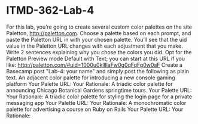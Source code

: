 # ITMD-362-Lab-4
For this lab, you’re going to create several custom color palettes on the site Paletton, http://paletton.com. Choose a palette based on each prompt, and paste the Paletton URL in with your chosen palette. You’ll see that the uid value in the Paletton URL changes with each adjustment that you make. Write 2 sentences explaining why you chose the colors you did. Opt for the Paletton Preview mode Default with Text; you can start at this URL if you like: http://paletton.com/#uid=1000u0kllllaFw0g0qFqFg0w0aF  Create a Basecamp post "Lab-4: your name" and simply post the following as plain text.  An adjacent color palette for introducing a new console gaming platform Your Palette URL: Your Rationale:  A triadic color palette for announcing Chicago Botanical Gardens springtime tours. Your Palette URL: Your Rationale:  A triadic color palette for styling the login page for a private messaging app Your Palette URL: Your Rationale:  A monochromatic color palette for advertising a course on Ruby on Rails Your Palette URL: Your Rationale:
